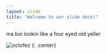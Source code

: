 ```yaml
---
layout: slide
title: "Welcome to our slide deck!"
---
```


ma boi lookin like a four eyed old yeller

![octofez](https://octodex.github.com/images/octofez.png)
{: .center}
